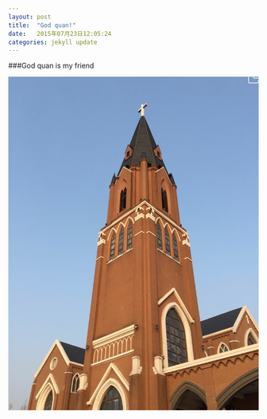 ```yaml
---
layout: post
title:  "God quan!"
date:   2015年07月23日12:05:24
categories: jekyll update
---
```



###God quan
is my friend

![蓝蓝蓝](/pic/jiaotang.jpg)